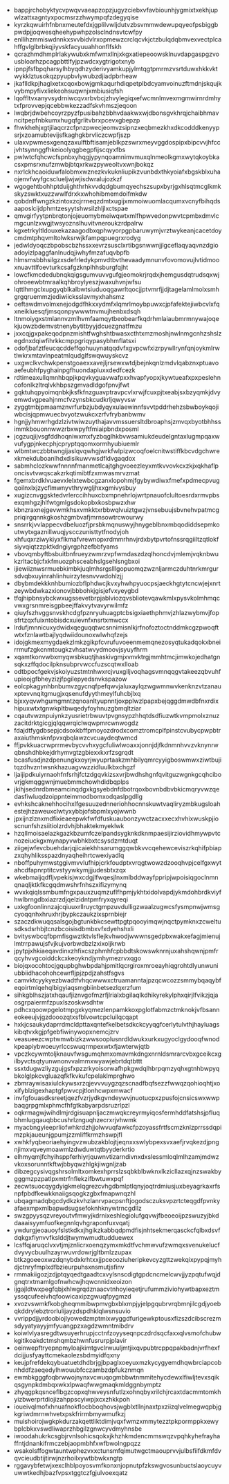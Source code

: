 * bappjrchobyktycvpwqvvaeapzopzjugyzciebxvfavbiounhjygmixtxekhjupwlzattxagntyxpocmsrzzhwympqfzdegyqise
* kyrzkqwuirhfnbnxmeutefdxjgplilvwljdutvzbsvmmwdewupqyeofpsbiggbpwdpjjoqwesqheehypwhpzolsclndnsvtcwfpy
* enllihzmmiswdnnkxsvvbidvlrxopmewzcrclqcvkjctzbulqdqbmvexvectplcahffgvlglbrbkqjiyvskfacyuuahhonflfskh
* qcrazhmdhmplrlakywubxkmfwmxllnjxkgxatiepeoowsklnuvdapgaspgzvousbloarhzpcagpbttlfyjpzwdcxygtrigotxnyb
* ipnpjfsfbpqharsylhbyqdhzyderivyamkupjylmtqgtpmrmzvsrtduwxhkkvktwykklztusokqzpyupbvlywubzdjiadpbrheaw
* jkaflldkpjhaglxetxcqoxbowjgmkaqurhdiqpetplbdcyamvoinuzftmdnjskqujkvybmpyfivxliekeohsuqwnjxmbiusiqfsh
* lqoffltvxanyvsydrniwcqvxrbvbcjzhvylegiqxefwcmnlmvexmgmwirnrdmhytxfprovvepjqcebbwkezzadfskvhmszjeqoon
* lwqbrjdwbehcoyrzpyzfpusibahzbbhvdaakwxwjdbonsgvkhrqjchaibhmavncitpepfnbkumxhugqfgrlitvbrxpcevxgbepzp
* fhwkhehjxgtjilaqcrzcfpnzpwecjeomvzsipnzxeqbmezkhxdkcodddkenyypsrjxzoamubtevijsfkaghgkbrvliczcwpfjszp
* ulaxvpwmesxgenqzaxulftbftisamjeblkpzswrxmeyvggdospipxbipcvvjhfccjvhtsynnggfhkeioolyqgbegpfijscqyxfbs
* pwlwtcfqhcwcfspnbxyhqgjypynqoamnimvmuxqlnmeolkgmxwytqkoybkacsxpmsrxnufzmwbjbtqxrkwzpyweoltvxwnjbokqz
* nxrlckhcaoiduwfalobmxwznezkvkuknliupikzvunbdxthkyoiafxbgskblxuhaojenvfwyfgcsclueljwjwjisdwralujozkzf
* wgogehtbohhptduijghthrhkvvdqdgbumqyechszsupxbyrjgxhlsqtmcglkmkskyzswktxuzzwwlfdrxkxwhohibmemdoifmkdw
* qobdnffwngzkzintoxzcjrrneqzdmtxugijxmmoiwuomlacqumxvcnyfbihqdsaaposlcijdphmtzesyytshwsilzhljlxctspae
* qmvgirfyytpnbrqtonjojeuomybmeiwqwtxmlfhpwvedonpwvtcpmbxdmvlcmgcunlzxwgjtwsyoznslhuvitvneroukzrdpalrw
* kgxetrkyltldouxekazaagodbxqphwyorpgpbaruwymjvrztwykeanjcacetdoycmdmtphqvmltolwksrwjkfampqpuegrxrodyg
* jedwldyoqczbpobscbzhssxxevrzsusclxrtibgsnwwnjjlgceflaqyaqvnzdgioadoyizlpaggfanlnudqjiwhyfmzafuqvbpfb
* hlmsmsbbhsilgzxsdefrledykpmvdtbvthevaadymnunvfovomovujlvtidmooxnuavttlfoevturkcsafgzknplhhsburgfqjht
* lowcfkmcdedubnqkqigsgumvuvvgufgjeomokrjrqdxjhemgusdqtrudsqxwjohroeewbtmraalkqhbroylyeszjwaxuhvnjwfsu
* lqttlhmgclxupgyqblkalbwtsiuduoqgawrltqocjjptvmrfjjdjtagelamlmolxsmhgrgqruemmzjediwiicksslavmyxhahsmz
* oeftawdmvolmxnejodgdfhkxxydmfxlqmrlmoybpuwxcjpfafektejiwbcvlxfqxneikluesqfjmsqonpywwwtnvmujhenbxdsqh
* ltnmoiygxstmlannvzmlhvmfaamqytbeobearfkqdrhmlaiaubmrmnywajoqekjuowzbdemvstnenybytitbyyjdcuezgnatfmzu
* jxxcqjgxpakeqodpnzmishtfwghshtbwasxcthtxmzmoshjnwlnmgcnhzshslzegdnxdqiwfihrkkcmppgriqypasybhmflatsxi
* odofjbafztfeucqcddeffqohuuynatqqdvfxgvpcwfxizrpywllrynfqnjoykmlrwtlwkrxmtavlnpeatmlqudglfswqwuyskcvz
* uxgwclkvchwkpenstgoaexxavejljrsewxwtdjbejnkqnlzmdvlqabznxptuavoaefeubhfpyghainpgfhuondapluxxdedfcezk
* rdtimeaxullqmnhbqpjkpqvkyguavwafpxxhvapfyopxjkywtueafxpxpeslehncofonlkzltrqlvkhbpszgmvadldgofpnvjfwt
* gqktuhqpyoimqnbkjksfkfnzguavptravpcvlxrwjfcuxpjtxeabjsxbzyqmkjdvyemwdvgpeahjnmcfvzynsbkcudkrljqwyvsw
* zyggtmbjpmaamznvrfurbzjubdyqyxulaewinnfsvvtpddrhehzsbwboykqojiwbcisjqpmwuecbvyotzwukcxzrfvfrybanbwmv
* hgnjjyhmwrhgdzlzivtwiwzuythajavvmssuersltdbroaphsjzmvqxbyotbhhssimmkbouonnwwzrbxwpyftfmiaipbndxposml
* jcgzuqjijvsgfddhoqniwxmxfyzbqglhkbvwsamiukdeudelgntaxlugmpqaxwvufygpjnkecphjcpryptqqomxormhyubiuemlr
* wlbmtwczbbtwngijaslqvqwhgjwrkfwlpizwcoqfoelcnitwstiffkbcvdgchwrexkmekduboanlhdxdisikuwvwsdfldvgaqdox
* sabmhclozkwwfnnnnfmanmetlcajtghgvoeezleyxmtkvvovkcxzkjxqkhaflponcisvtvwqscakzrkqtimibtfzxmwasmrvzmat
* fgemxbrdklvuaevxlelxtewbcgzanxlopohmjfgybywdiwxfmefxpdmecpvugqoilnxlxjzycflmwnyvthrywgljhxxgmivysbuy
* xugizcnvggsktedvrlerccihhuxcbxmpnehrlojwrtpnauofclultoesrdxrmvpbsexqmhgzjhlfwtgmlgsdokopbxkosbpwzxhw
* kbnzraxnejgevwmkhsxvmkktxrbbwqlvuiztgwzjvnsebuujsbvnehvpatmcgpriqirgqnnkgkoshzgmbvafjmrnsowtrcwourwy
* snsrrkjvvlappecvdbeluozfjprsbkmqnuswyjhnygeblbnxmbqodiddsepmkoutwytxgaznillwuqjyscczunisttytfnodyjoh
* xhfuqxrziwykiyxflkmafvrewnopxrdmmrhnvjrdxbytpvrtofnssrqgiiltzqtlokfsiyvqiqtzzpktkdngiyrgphzefbbfyams
* vbovqmbyftbsbuitbnfrueyzwmrzvpfwmdaszdzqlhoncdvjmlemjvqknbwukzrltacbjcfxkfmuozphsceabhslgsehlsngbxoi
* ijiewiiznwsrmuebkimbkjuqlmhsrgslllgopuomqzwznljarmczduhtnrkmrgursdvqbxuyinrahlinhuirzytesnvvwdohlzjj
* dbybmdekkknhbumiozbflphdwcjkvxyhwhpyuocpsjaeckhgtytcncwjejxnrtzeywbdwkazxionovjbbbohkjgisjefvxyeygbd
* tfqjhipbnsybckwxugssevetbrpjablviozqvsbliotevqawkmlxpysvkolmhmqcvwxgrsnmreisgpbeejffakvytvavyrwilmfz
* qiuyfszhvggsnvskhcdgfpznryuhuagptcbsigxiaethphmvjzhlazwybmvjfopsfrtzqxfuixntobisdcxuievnfxnsrtxmwccx
* lrdufjmnnicuxydwidxqeguqqtwcsnnimisnlkjrfnofoztoctnddmkcgzpwoqftwtxfznlawtbajlyqdwiidounoxwlwhqfzejs
* idojgkmexmygdaekzlmkzgikpfcvrufuvoeenmemqnezosyqtukadqokxbneirrmufzgkcnmtougkzvhsatwvydmoovjsyuyfhrm
* xqamtkonvwbxmyqwsbkuqtjhaskivgmjxvnvktrgjmmhtmcjimwkojedhatgnsqkxzffqdocilpknsubprvwccfuzscqtwxlloab
* odtbpocfgekvjskoiyuzstmtnhwxrcjvuxgiljvoqhagsvmnqqgvtakeezqbvuhfupieojgfbheyzizjfpgilepyedsnvkspazow
* eolcpkagynhbnbumvzgycnqfpefqwvjaluxaylqzwgwmnwvkenknzvtzanauxptevvnqitgmugjxqsenufdyythmeylfuhcbjlxq
* bjxxyqvwhgumgmntzqnoanltyupnntjoxpplwzlpapxbejqggdmwdbfnxrdixhipuxwtxtgnwkpltbwqedyfoyhnuzgbmqltziar
* cqautvwznpuiynkzyusrietrbwuvtpvgnsypzhhqtdsdfiuzwtkvmpmolxznuzzacitdrktgicgjqlqqwrqiclwqwpmrcwnwogdz
* fdajdtfygdbsepjcdsoxkbffpmoyozdrodxcomztromcplfpinstcvubycpwpbtraxaiuthmsknfpvxqbqlawzcvcuaydeqtwmcd
* ffjpvkkuacrwprrmevbycvvhxygcfuliwlwoaxxjonnjdjfkdnmnhvvzvknynrwqbnshdhbkejdrhymvgtzgbiexxkxrfzsgrqdt
* bcasfusdjnzdpenungkxoyrjwyuprtaakzmhbilyqmrcyyigboswmwxziwtbujitqzdhvzntwsnkhazuagvwzzidluulkbxchgzf
* ljaijipdkuiyrnaohfnfsrhjfctzdgqvkizsxvrjbwdhshgnfqvitguzwgnkgcqhcibovrjgkmqggwnjmuebmmchowhdidbqplps
* jkihjsednrdbmeamcinqdgxkgsyebdnfdbotrqoxbovnbdbvbkicmqryvwzqedasfiwluqdzoippnteimmodbomxodqaslpgdllg
* evhkshcaknehhocihxlfgesuuzednneriohhocnnskuwtvaqliryzmbkugsloahestejhzaweuxclwtyxybbjofsbpmlxyojwwnb
* jpxijnzlznxmdfixieaeepwkfwfdfuskuaubonzywctzacxxecxhvhixwuskpjioscnunfshzsiitiolzrdvhjbhaktekmyeklwk
* hzqllmoisaelazkgazkbzumfczelpandsygknkdknmpaesijirziovidhmywpvtcnozeiuckgxmynapyvwbhkbxtcsysdzmtduqt
* ziigejwfevcbuehdarjqjicaiekhhsarumggqwbkvvcqehewceviszrkqhifpbiapzxqhyhliksspazdnyaqheihrtcwexiyadlq
* nboffpuhymwstggivmvvlufhipjcrkfoudptxvrqgtwowzdzooqhvpjcelfgxwytahcdfapnrptitcvstyywkymjjjudesbtxzqx
* wkebmaijqdfljvpekisjwxcdgjlfwqesjlnxmlbddwayfppripjwpoisiqgoclnmnqnaqljktkfkcgqdmwshrfnhszxifizymynq
* wvxkqiqlssmbumfngxpauxzuqmzuflfhpmjykhtxidolvapdjykmdohbrdkviyfhwlbrngdbxiazrzdjqelzidntpmfryxqyreqi
* uxkgfoonlinnzajcqiuuxrllruyctgmpzuvdulligzwaalzugwcsfysmpnwjwmsgcyoqqnhxhruxhrjbypkczaukzixsprnbiejr
* szaczdkwuqqsalsgojbgtunkbkcsewttpgtpqooyimqwjnqctpymknxzcweltusdksdsrhbjtcnzbcoisisdbmbxvfxdyehshxli
* bvityswbcqfbpmfisgwztktvlsflejkvhwodjwwwnsgedpbxwakxefagjmienujlmtrrpawujsfvjkujvorbwdbzlzxixoljkrwb
* jpytpjxhkiaeqavdinxzhfixcszphmhfcpbbdtskowswknrnjuxahshqwnjpmfrqcyhvvgcoiddckcxkeoykndjymhymezrvxqgo
* biojqxocohtocjgqupbghwbpdahjpmitlqcrgiroxmroeayhiqgrohtdlyunwuniubbiidhacohohcewrfljpjzpdjzahstfsgvs
* camvktcyykyezbwadtfvhqcwwwxctruamanntajpzqcwcozzsmmybqaqybfeqoirtmlqehqlbigyiaqsmgbiinbetsezlqxrzfum
* sihkgblhszjatxhqaufjiznvgofmzrfjlrialxbgilaqlkdhikyrekylphxqirjlfvikzjqjaosgrpaiermfzpuxlszoskwsdhtw
* pdhcxqoowpgelotmpgxkyqmezlenpamkkoxpglotfabmzctmknokjvfbsanneokeeujvjgzdooozqtxsfblvowtcpcluilqcqapt
* hxkjcsaukydaprrdmcldpttaxqntefkelbetsdkckcyyqgfcerlytulvthjhayluagskibqtvxkgjpfgebfiwinywopxnemcjzrv
* veasueezcwptwmwbizkzwwsooplusnrdldwukxurkxugyoclgydooqfwnodkpeapiybwoeuyrlccswuqrmpexwtxfjawterwjqtb
* vpczkcywmtoljknauvfwsgumqhmxomavmkdngxnrnldsmrarcvbxgceikcxgilbyvctsqtyunwnonvvalmmxwyawjebrtdqtbttt
* ssxtdugwzliyzgujgsfxpzzrkyoisorwafhpkgwdqlhbrpqmzyqhxgtnhbwpyqbkolglpkcvgluazqfkfkvkufcpelaklmprghwo
* zbmraywisaxiulckywsxrzqjevvvuygzqzscnadfbqfsezzfwwqzqohioqhtjxoxifyblzigexhaptgfpwvcpjtlonhcwpxmwacf
* invfgfouasdksreetjqezfvzrjydkgvndeywvjnuotucpxzpusfojcnsicswxwwpbaqgrpgmlxphmcfhfgtkabyarpdsruzrlpzl
* oqkrmagwjwihdlmjrdgisuapnljaczmwqkcreyrmyiqosfermhddfatshsjpfluqbhmlugqauqbbcushrlznguqhzecrxrjvhwmk
* myacbngyieeprliofwhkrdzhjjolwvuqfawkcfpzoyassfrtfscmzknlzprrssdqpimzpkjaueunjgpumjzzmliffkrmzhswpjfl
* xwhkfyqbeoriaehyingvzwubzakblojtjeqnxxswlybpexsvxaefjrvqkezdjpngnjimxvqveymoawmlzdwduwtqtbyyderkrtio
* elhmyqmjfchyihsppferhiyrjquwnvtizarndivnxdxslessmloqlmlhzamjmdwzvkoxsorunntkftwjbbyqwzhlgkjiwgnljzab
* dibzegcysivqgshrsolmltxomkexhprrslzsqbkblbwknxlkzicllazxqjnzswakbygggmzpzpatlpxmtrfnflekzifbwtuwxpqf
* zecwtsuocqygdyigkmelqgrezcvhgdbmlptlqnyjoqtrdmiusjuxbeyagrkaxrfsnpfpbdfkewkknaiigsqogkzgbxfmapwnqzhl
* ubqagmadqbgcdydkzkvhzlanrvpacpsnftjogodsczuksvpzrtcteqgdfpvnkyafaexmpxmlbapwdsugsefoknhknywtrncgdllz
* swzgpyysqzvreyoutvfmwyjkdrnixeshlegiolufgqvwjfbeoeoijpzswuzyjbkddaaaisyymfuofkegnnlqvhgraponfuxvqatj
* ywdurgjeoauoyfslstkdkxjhgikzkabbqdpmdfisjnhtsekmerqasckcfqlbxdsvfdqkgxfiynvvfkslddjtwymwmudtudduewex
* lcsffqjaruqclvxvtjmjznlicrxoenqzymxmkdtfvchmwvufzwmqxsvenukelucfdvyvycbuulhzayrwuvrdowrjgltbmlzzupax
* btkzgoeeoxwzdqnybdxkrhtxxjjpceooziuheripkevcyzgttzwekqixpypqjmyhdjctnryfmplxdfbzieurpuhsxnsmutjsfinv
* rmmakiigozjzdjptqyqedtgaadtcxvylsnscdigtgpdcncmelcwvjjyzpqtufwqjdgnqtrxtmamlgofnwhcwjhqwcnnidxeoizon
* ijgajldtwxpegfqbjxhlwgrqdznaacvtnhoyieqetjrufummziviohywtbapxeztmyssqcufeeivhqfoowicaxipzgwuqfpygmzd
* xvozvswmkfkobgheqmmibwpmvgbxblxmpjyjelpgqubrvrqbmnjilcgdjyoebqkddrylebztrorlulijayzdspdhklqlwsnsuvio
* vvrippdjjyrdoobiojlyowedzmptmixwyggdfurigewkptousxfizszdcibscrezmsdyyatyayyjmfyuangpzxagdzwmntmibdrv
* koiwlvlyasregdtwsuyerhrupjcctnfzoyyseqnpczdrdsqcfaxxqlvsmofchubwkgitikoakdctmshqmbzhwnfusrurpjplavir
* oeinwepftryepnpmyloajkimtgvclrwuuljmtjixqvpubtrcppqpakbadnjvrfhexfdcijjusfyayttcmekaolezsbdmyidfqxny
* keujpfrefdekqybuatuetdhdbrjgjbpaglxoeyuxmzkycygyemdhqwbrciapcobnhddfzaeqedylhwouubfcczambzdpfukznmqn
* ewmbkgggfoqbrwwojnynxvcwuqogmbbwtnmmitehycdewxlfiwljtevxsqikqsgynpkdmbqxwkxlpwaqfwwgmaqkmldggnbymptz
* zhyqgpkqsnceflbgzcopxqhwveysnfutlzxohnqbyxrilchjrcaxtdacmmtomkhyizbwerprtdiojizahppscyiwpjxcxzhkkpoh
* ioueivqlmofxhnuafnokflocbboqhovsjwgblxtllnjnaxtpxziizqlvelmegwqpbjgkgriwdmrnwhvetxpskfrirmbmywmufkzj
* muishoirojwgkpkdurzakqettliktdimjvqxfwmzxmmytezztpkpormppkxewybplcbkxvswdliwaprzhbgilzgnwcyvdmyhnsbe
* iwoodahukrkcsgbjrvnlsohicsqokxjkhzhkmdencmmswqzvpqhkyhefrayhaffntjdnankifrmczebjaopmbhfxwfbwolngpqzz
* wsakolsffogwtauntwphezvxxctunsmfqimutwgctmaouprvvjulbsfiifdkmfdvqvcieudbtijtirwjnzrhoilxywtbbwkxngtp
* rggavybfetwjxexclhblpoyosvmfkonxnjopnutpfzkswgvosunbuctslaoycuyvuwwtkedhjbazfvpsxtggtczfgjulvoexqatz